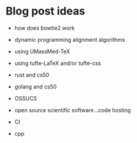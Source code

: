 # Blog post ideas

- how does bowtie2 work

- dynamic programming alignment algorithms

- using UMassMed-TeX

- using tufte-LaTeX and/or tufte-css

- rust and cs50

- golang and cs50

- OSSUCS

- open source scientific software...code hosting

- CI

- cpp